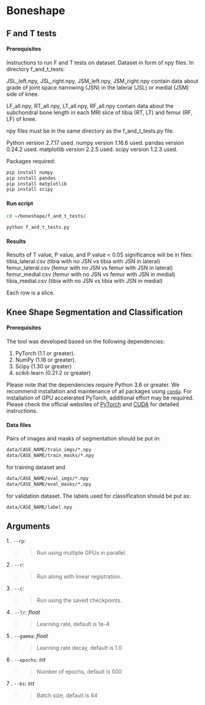 # Boneshape

## F and T tests
#### Prerequisites
Instructions to run F and T tests on dataset.
Dataset in form of npy files. In directory f_and_t_tests:

JSL_left.npy, JSL_right.npy, JSM_left.npy, JSM_right.npy contain data about grade of joint space narrowing (JSN) in the lateral (JSL) or medial (JSM) side of knee.

LF_all.npy, RT_all.npy, LT_all.npy, RF_all.npy contain data about the subchondral bone length in each MRI slice of tibia (RT, LT) and femur (RF, LF) of knee.

npy files must be in the same directory as the f_and_t_tests.py file.

Python version 2.7.17 used.
numpy version 1.16.6 used.
pandas version 0.24.2 used.
matplotlib version 2.2.5 used.
scipy version 1.2.3 used.

Packages required:
```bash
pip install numpy
pip install pandas
pip install matplotlib
pip install scipy
```

#### Run script
```bash
cd ~/boneshape/f_and_t_tests/

python f_and_t_tests.py
```
#### Results
Results of T value, P value, and P value < 0.05 significance will be in files:
tibia_lateral.csv (tibia with no JSN vs tibia with JSN in lateral)
femur_lateral.csv (femur with no JSN vs femur with JSN in lateral)
femur_medial.csv (femur with no JSN vs femur with JSN in medial)
tibia_medial.csv (tibia with no JSN vs tibia with JSN in medial)

Each row is a slice.

## Knee Shape Segmentation and Classification
#### Prerequisites

The tool was developed based on the following dependencies:

1. PyTorch (1.1 or greater).
2. NumPy (1.16 or greater).
3. Scipy (1.30 or greater)
5. scikit-learn (0.21.2 or greater)

Please note that the dependencies require Python 3.6 or greater. We recommend installation and maintenance of all packages using [`conda`](https://www.anaconda.com/). For installation of GPU accelerated PyTorch, additional effort may be required. Please check the official websites of [PyTorch](https://pytorch.org/get-started/locally/) and [CUDA](https://developer.nvidia.com/cuda-downloads) for detailed instructions.

#### Data files
Pairs of images and masks of segmentation should be put in:
```bash
data/CASE_NAME/train_imgs/*.npy
data/CASE_NAME/train_masks/*.npy
```
for training dataset and
```bash
data/CASE_NAME/eval_imgs/*.npy
data/CASE_NAME/eval_masks/*.npy
```
for validation dataset. 
The labels used for classification should be put as:
```bash
data/CASE_NAME/label.npy
```

## <a name="Arguments"></a>Arguments

1 . `--rp`:
>> Run using multiple GPUs in parallel.

2 .  `--r`:
>> Run along with linear registration.

3 . `--c`:
>> Run using the saved checkpoints.

4 . `--lr`: *float*
>> Learning rate, default is 1e-4

5 . `--gamma`: *float*

>> Learning rate decay, default is 1.0

6 . `--epochs`: *int*
>> Number of epochs, default is 500

7 . `--bs`: *int*
>> Batch size, default is 64
